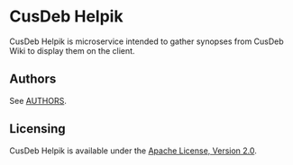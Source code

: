 # CusDeb Helpik

CusDeb Helpik is microservice intended to gather synopses from CusDeb Wiki to display them on the client.

## Authors

See [AUTHORS](AUTHORS.md).

## Licensing

CusDeb Helpik is available under the [Apache License, Version 2.0](LICENSE).

